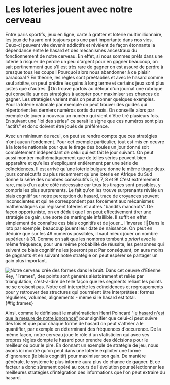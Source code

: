 # Les loteries jouent avec notre cerveau

Entre paris sportifs, jeux en ligne, carte à gratter et loterie multimillionnaire, les jeux de hasard ont toujours pris une part importante dans nos vies. Ceux-ci peuvent vite devenir addictifs et révèlent de façon étonnante la dépendance entre le hasard et des mécanismes ancestraux du fonctionnement de notre cerveau. En effet, si nous sommes prêts dans une loterie à risquer de perdre un peu d'argent pour en gagner beaucoup, on sait pertinemment que s'il est très rare de gagner on est assuré de perdre à presque tous les coups ! Pourquoi alors nous abandonner à ce plaisir paradoxal ? En théorie, les règles sont préétablies et avec le hasard comme seul arbitre, on peut prédire les gains à long terme et certains jeux sont plus justes que d'autres. On trouve parfois au détour d'un journal une rubrique qui conseille sur des stratégies à adopter pour maximiser ses chances de gagner. Les stratégies varient mais on peut donner quelques exemples. Pour la loterie nationale par exemple on peut trouver des guides qui répertorient les derniers numéros sortis du mois. On conseille alors par exemple de jouer à nouveau un numéro qui vient d'être tiré  plusieurs fois. En suivant une "loi des séries" ce serait le signe que ces numéros sont plus "actifs" et donc doivent être joués de préférence.

Avec un minimum de recul, on peut se rendre compte que ces stratégies n'ont aucun fondement. Pour cet exemple particulier, tout est mis en oeuvre à la loterie nationale pour que le tirage des boules un jour donné soit complètement indépendant de celui qui est fait le jour suivant. On peut aussi montrer mathématiquement que de telles séries peuvent bien apparaître et qu'elles s'expliquent entièrement par une série de coïncidences. Il est arrivé qu'une loterie bulgare donne le même tirage deux jours consécutifs ou plus récemment qu'une loterie en Afrique du Sud donne la série des nombres consécutifs 5, 6, 7, 8 et 9! C'est extrêmement rare, mais d'un autre côté nécessaire car tous les tirages sont possibles, y compris les plus surprenants. Le fait qu'on les trouve surprenants révèle un biais cognitif sur notre perception du hasard, trace de croyances souvent inconscientes et qui ne correspondent pas forcément aux mécanismes mathématiques qui régissent loteries et autres "bandits manchots". De façon opportuniste, on en déduit que l'on peut effectivement tirer une stratégie de gain, une sorte de martingale infaillible. Il suffit en effet simplement de connaître ces biais cognitifs et de jouer... l'inverse ! Dans le loto par exemple, beaucoup jouent leur date de naissance. On peut en déduire que sur les 49 numéros possibles, il vaut mieux jouer un nombre supérieur à 31. Comme on sait que les nombres tombent *a priori* avec la même fréquence, pour une même probabilité de réussite, les personnes qui suivent ce biais cognitif ne les joueront pas: Par conséquent, on aura moins de gagnants et en suivant notre stratégie on peut espérer se partager un gain plus important.

![
**Notre cerveau crée des formes dans le bruit.**
Dans cet oeuvre d'Etienne Rey, "Trames", des points sont générés aléatoirement et reliés par triangulation, c'est-à-dire de telle façon que les segments reliant les points ne se croisent pas. Notre oeil interprète les coïncidences et regroupements pour y retrouver des structures qui pourraient être interprétées: formes régulières, volumes, alignements - même si le hasard est total.
](https://laurentperrinet.github.io/project/art-science/featured.png "Trames"){#fig:trames}

Ainsi, comme le définissait le mathématicien Henri Poincaré ["le hasard n'est que la mesure de notre ignorance"](http://henripoincarepapers.univ-nantes.fr/chp/text/hp1907rm.html) pour signifier que celui-ci peut suivre des lois et que pour chaque forme de hasard on peut s'atteler à le quantifier, par exemple en déterminant des fréquences d'occurence. De la même façon, notre cerveau joue le rôle d'un statisticien qui avec ses propres règles dompte le hasard pour prendre des décisions pour le meilleur ou pour le pire. En donnant un exemple de stratégie de jeu, nous avons ici montré qu'on peut dans une loterie exploiter une forme d'ignorance (le biais cognitif) pour maximiser son gain. De manière générale, le système le plus informé aura plus de chance de gagner. Et ce facteur a donc sûrement opéré au cours de l'évolution pour sélectionner les meilleures stratégies d'intégration des informations que l'on peut extraire du hasard.
